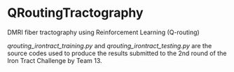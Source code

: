# QRoutingTractography
DMRI fiber tractography using Reinforcement Learning (Q-routing)

*qrouting_irontract_training.py* and *qrouting_irontract_testing.py* are the source codes used to produce the results submitted to the 2nd round of the Iron Tract Challenge by Team 13.
